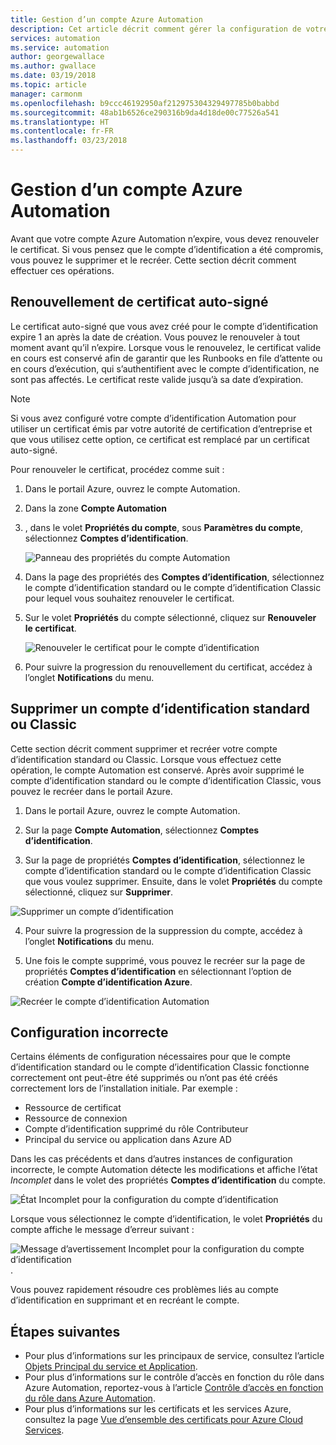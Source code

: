 ```yaml
---
title: Gestion d’un compte Azure Automation
description: Cet article décrit comment gérer la configuration de votre compte Automation, telle que le renouvellement du certificat, la suppression et une configuration incorrecte.
services: automation
ms.service: automation
author: georgewallace
ms.author: gwallace
ms.date: 03/19/2018
ms.topic: article
manager: carmonm
ms.openlocfilehash: b9ccc46192950af212975304329497785b0babbd
ms.sourcegitcommit: 48ab1b6526ce290316b9da4d18de00c77526a541
ms.translationtype: HT
ms.contentlocale: fr-FR
ms.lasthandoff: 03/23/2018
---
```

# <a name="manage-azure-automation-account"></a>Gestion d’un compte Azure Automation
Avant que votre compte Azure Automation n’expire, vous devez renouveler le certificat. Si vous pensez que le compte d’identification a été compromis, vous pouvez le supprimer et le recréer. Cette section décrit comment effectuer ces opérations.

## <a name="self-signed-certificate-renewal"></a>Renouvellement de certificat auto-signé
Le certificat auto-signé que vous avez créé pour le compte d’identification expire 1 an après la date de création. Vous pouvez le renouveler à tout moment avant qu’il n’expire. Lorsque vous le renouvelez, le certificat valide en cours est conservé afin de garantir que les Runbooks en file d’attente ou en cours d’exécution, qui s’authentifient avec le compte d’identification, ne sont pas affectés. Le certificat reste valide jusqu’à sa date d’expiration.

> [!NOTE]
> Si vous avez configuré votre compte d’identification Automation pour utiliser un certificat émis par votre autorité de certification d’entreprise et que vous utilisez cette option, ce certificat est remplacé par un certificat auto-signé.

Pour renouveler le certificat, procédez comme suit :

1. Dans le portail Azure, ouvrez le compte Automation.

2. Dans la zone **Compte Automation** 
3. , dans le volet **Propriétés du compte**, sous **Paramètres du compte**, sélectionnez **Comptes d’identification**.

    ![Panneau des propriétés du compte Automation](media/automation-manage-account/automation-account-properties-pane.png)
3. Dans la page des propriétés des **Comptes d’identification**, sélectionnez le compte d’identification standard ou le compte d’identification Classic pour lequel vous souhaitez renouveler le certificat.

4. Sur le volet **Propriétés** du compte sélectionné, cliquez sur **Renouveler le certificat**.

    ![Renouveler le certificat pour le compte d’identification](media/automation-manage-account/automation-account-renew-runas-certificate.png)

5. Pour suivre la progression du renouvellement du certificat, accédez à l’onglet **Notifications** du menu.

## <a name="delete-a-run-as-or-classic-run-as-account"></a>Supprimer un compte d’identification standard ou Classic
Cette section décrit comment supprimer et recréer votre compte d’identification standard ou Classic. Lorsque vous effectuez cette opération, le compte Automation est conservé. Après avoir supprimé le compte d’identification standard ou le compte d’identification Classic, vous pouvez le recréer dans le portail Azure.

1. Dans le portail Azure, ouvrez le compte Automation.

2. Sur la page **Compte Automation**, sélectionnez **Comptes d’identification**.

3. Sur la page de propriétés **Comptes d’identification**, sélectionnez le compte d’identification standard ou le compte d’identification Classic que vous voulez supprimer. Ensuite, dans le volet **Propriétés** du compte sélectionné, cliquez sur **Supprimer**.

 ![Supprimer un compte d’identification](media/automation-manage-account/automation-account-delete-runas.png)

4. Pour suivre la progression de la suppression du compte, accédez à l’onglet **Notifications** du menu.

5. Une fois le compte supprimé, vous pouvez le recréer sur la page de propriétés **Comptes d’identification** en sélectionnant l’option de création **Compte d’identification Azure**.

 ![Recréer le compte d’identification Automation](media/automation-manage-account/automation-account-create-runas.png)

## <a name="misconfiguration"></a>Configuration incorrecte
Certains éléments de configuration nécessaires pour que le compte d’identification standard ou le compte d’identification Classic fonctionne correctement ont peut-être été supprimés ou n’ont pas été créés correctement lors de l’installation initiale. Par exemple :

* Ressource de certificat
* Ressource de connexion
* Compte d’identification supprimé du rôle Contributeur
* Principal du service ou application dans Azure AD

Dans les cas précédents et dans d’autres instances de configuration incorrecte, le compte Automation détecte les modifications et affiche l’état *Incomplet* dans le volet des propriétés **Comptes d’identification** du compte.

![État Incomplet pour la configuration du compte d’identification](media/automation-manage-account/automation-account-runas-incomplete-config.png)

Lorsque vous sélectionnez le compte d’identification, le volet **Propriétés** du compte affiche le message d’erreur suivant :

![Message d’avertissement Incomplet pour la configuration du compte d’identification](media/automation-manage-account/automation-account-runas-incomplete-config-msg.png).

Vous pouvez rapidement résoudre ces problèmes liés au compte d’identification en supprimant et en recréant le compte.

## <a name="next-steps"></a>Étapes suivantes
* Pour plus d’informations sur les principaux de service, consultez l’article [Objets Principal du service et Application](../active-directory/active-directory-application-objects.md).
* Pour plus d’informations sur le contrôle d’accès en fonction du rôle dans Azure Automation, reportez-vous à l’article [Contrôle d’accès en fonction du rôle dans Azure Automation](automation-role-based-access-control.md).
* Pour plus d’informations sur les certificats et les services Azure, consultez la page [Vue d’ensemble des certificats pour Azure Cloud Services](../cloud-services/cloud-services-certs-create.md).